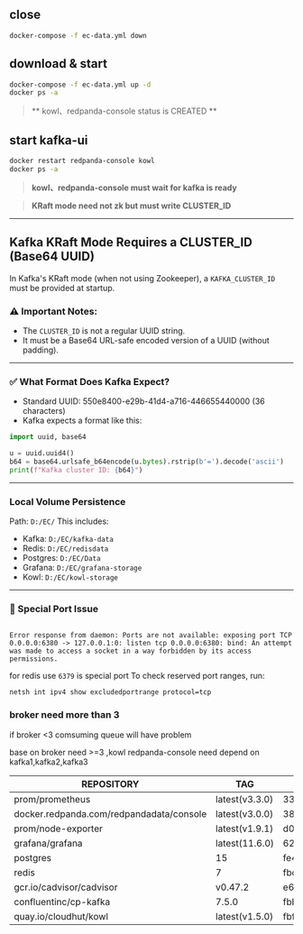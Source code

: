

## close

```bash
docker-compose -f ec-data.yml down
```

## download & start

```bash
docker-compose -f ec-data.yml up -d
docker ps -a
```
>  **
kowl、redpanda-console status is CREATED
 **

## start kafka-ui

```bash
docker restart redpanda-console kowl
docker ps -a
```

> **kowl、redpanda-console must wait for kafka is ready**

> **KRaft mode need not zk but must write CLUSTER_ID**


---

## Kafka KRaft Mode Requires a CLUSTER_ID (Base64 UUID)

In Kafka's KRaft mode (when not using Zookeeper), a `KAFKA_CLUSTER_ID` must be provided at startup.

### ⚠️ Important Notes:
- The `CLUSTER_ID` is not a regular UUID string.
- It must be a Base64 URL-safe encoded version of a UUID (without padding).


---

### ✅ What Format Does Kafka Expect?

- Standard UUID: 550e8400-e29b-41d4-a716-446655440000 (36 characters)
- Kafka expects a format like this:

```python
import uuid, base64

u = uuid.uuid4()
b64 = base64.urlsafe_b64encode(u.bytes).rstrip(b'=').decode('ascii')
print(f"Kafka cluster ID: {b64}")
```

---
### Local Volume Persistence
Path: `D:/EC/`
This includes:
* Kafka: `D:/EC/kafka-data`
* Redis: `D:/EC/redisdata`
* Postgres: `D:/EC/Data`
* Grafana: `D:/EC/grafana-storage`
* Kowl: `D:/EC/kowl-storage`

---
### 🚫 Special Port Issue

``` bash= 

Error response from daemon: Ports are not available: exposing port TCP 0.0.0.0:6380 -> 127.0.0.1:0: listen tcp 0.0.0.0:6380: bind: An attempt was made to access a socket in a way forbidden by its access permissions.
```
for redis use `6379` is special port 
To check reserved port ranges, run:
```bash=
netsh int ipv4 show excludedportrange protocol=tcp

```

### broker need more than 3
if broker <3 comsuming queue will have problem

base on broker need >=3 ,kowl redpanda-console need depend on kafka1,kafka2,kafka3



|REPOSITORY                                 |TAG       |IMAGE ID     | SIZE   |
|---|---|---|---|
|prom/prometheus                            |latest(v3.3.0)    |339ce86a5941 | 424MB  |
|docker.redpanda.com/redpandadata/console   |latest(v3.0.0)    |38344b8d748b | 279MB  |
|prom/node-exporter                         |latest(v1.9.1)    |d00a542e409e | 40.8MB |
|grafana/grafana                            |latest(11.6.0)    |62d2b9d20a19 | 873MB  |
|postgres                                   |15        |fe45ed1a824b | 608MB  |
|redis                                      |7         |fbdbaea47b9a | 173MB  |
|gcr.io/cadvisor/cadvisor                   |v0.47.2   |e6c562b5e983 | 122MB  |
|confluentinc/cp-kafka                      |7.5.0     |fbbb6fa11b25 | 1.33GB |
|quay.io/cloudhut/kowl                      |latest(v1.5.0)    |fbf55369af1e | 101MB  |


